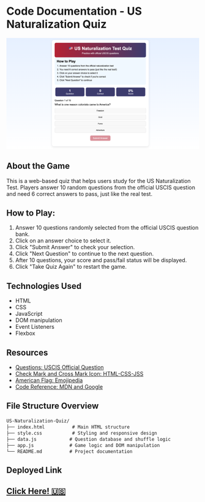 # Code Documentation - US Naturalization Quiz

![Screenshot of the Quiz Game](./img/USNatTestQuiz.png)

## About the Game

This is a web-based quiz that helps users study for the US Naturalization Test. 
Players answer 10 random questions from the official USCIS question and need 6 correct answers to pass, just like the real test.


## How to Play:

1. Answer 10 questions randomly selected from the official USCIS question bank.
2. Click on an answer choice to select it.
3. Click "Submit Answer" to check your selection.
4. Click "Next Question" to continue to the next question.
5. After 10 questions, your score and pass/fail status will be displayed.
6. Click "Take Quiz Again" to restart the game.


## Technologies Used

- HTML
- CSS
- JavaScript
- DOM manipulation
- Event Listeners
- Flexbox



## Resources

- [Questions: USCIS Official Question](https://www.uscis.gov/citizenship/testquestions)
- [Check Mark and Cross Mark Icon: HTML-CSS-JSS](https://html-css-js.com/html/character-codes/icons/)
- [American Flag: Emojipedia](https://emojipedia.org/flag-united-states)
- [Code Reference: MDN and Google](https://developer.mozilla.org/en-US/)

## File Structure Overview

```
US-Naturalization-Quiz/
├── index.html          # Main HTML structure
├── style.css           # Styling and responsive design
├── data.js            # Question database and shuffle logic
├── app.js             # Game logic and DOM manipulation
└── README.md          # Project documentation
```

## Deployed Link
## [Click Here! 🇺🇸](https://harryra18.github.io/project-1/)
